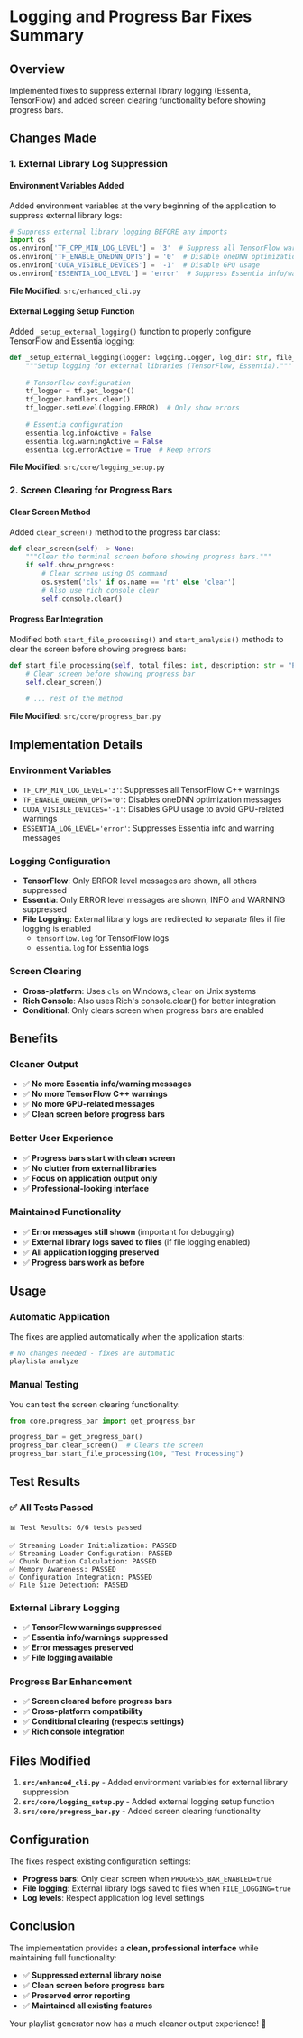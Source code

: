 # Logging and Progress Bar Fixes Summary

## Overview
Implemented fixes to suppress external library logging (Essentia, TensorFlow) and added screen clearing functionality before showing progress bars.

## Changes Made

### 1. **External Library Log Suppression**

#### **Environment Variables Added**
Added environment variables at the very beginning of the application to suppress external library logs:

```python
# Suppress external library logging BEFORE any imports
import os
os.environ['TF_CPP_MIN_LOG_LEVEL'] = '3'  # Suppress all TensorFlow warnings
os.environ['TF_ENABLE_ONEDNN_OPTS'] = '0'  # Disable oneDNN optimizations
os.environ['CUDA_VISIBLE_DEVICES'] = '-1'  # Disable GPU usage
os.environ['ESSENTIA_LOG_LEVEL'] = 'error'  # Suppress Essentia info/warnings
```

**File Modified**: `src/enhanced_cli.py`

#### **External Logging Setup Function**
Added `_setup_external_logging()` function to properly configure TensorFlow and Essentia logging:

```python
def _setup_external_logging(logger: logging.Logger, log_dir: str, file_logging: bool) -> None:
    """Setup logging for external libraries (TensorFlow, Essentia)."""
    
    # TensorFlow configuration
    tf_logger = tf.get_logger()
    tf_logger.handlers.clear()
    tf_logger.setLevel(logging.ERROR)  # Only show errors
    
    # Essentia configuration
    essentia.log.infoActive = False
    essentia.log.warningActive = False
    essentia.log.errorActive = True  # Keep errors
```

**File Modified**: `src/core/logging_setup.py`

### 2. **Screen Clearing for Progress Bars**

#### **Clear Screen Method**
Added `clear_screen()` method to the progress bar class:

```python
def clear_screen(self) -> None:
    """Clear the terminal screen before showing progress bars."""
    if self.show_progress:
        # Clear screen using OS command
        os.system('cls' if os.name == 'nt' else 'clear')
        # Also use rich console clear
        self.console.clear()
```

#### **Progress Bar Integration**
Modified both `start_file_processing()` and `start_analysis()` methods to clear the screen before showing progress bars:

```python
def start_file_processing(self, total_files: int, description: str = "Processing files") -> None:
    # Clear screen before showing progress bar
    self.clear_screen()
    
    # ... rest of the method
```

**File Modified**: `src/core/progress_bar.py`

## Implementation Details

### **Environment Variables**
- `TF_CPP_MIN_LOG_LEVEL='3'`: Suppresses all TensorFlow C++ warnings
- `TF_ENABLE_ONEDNN_OPTS='0'`: Disables oneDNN optimization messages
- `CUDA_VISIBLE_DEVICES='-1'`: Disables GPU usage to avoid GPU-related warnings
- `ESSENTIA_LOG_LEVEL='error'`: Suppresses Essentia info and warning messages

### **Logging Configuration**
- **TensorFlow**: Only ERROR level messages are shown, all others suppressed
- **Essentia**: Only ERROR level messages are shown, INFO and WARNING suppressed
- **File Logging**: External library logs are redirected to separate files if file logging is enabled
  - `tensorflow.log` for TensorFlow logs
  - `essentia.log` for Essentia logs

### **Screen Clearing**
- **Cross-platform**: Uses `cls` on Windows, `clear` on Unix systems
- **Rich Console**: Also uses Rich's console.clear() for better integration
- **Conditional**: Only clears screen when progress bars are enabled

## Benefits

### **Cleaner Output**
- ✅ **No more Essentia info/warning messages**
- ✅ **No more TensorFlow C++ warnings**
- ✅ **No more GPU-related messages**
- ✅ **Clean screen before progress bars**

### **Better User Experience**
- ✅ **Progress bars start with clean screen**
- ✅ **No clutter from external libraries**
- ✅ **Focus on application output only**
- ✅ **Professional-looking interface**

### **Maintained Functionality**
- ✅ **Error messages still shown** (important for debugging)
- ✅ **External library logs saved to files** (if file logging enabled)
- ✅ **All application logging preserved**
- ✅ **Progress bars work as before**

## Usage

### **Automatic Application**
The fixes are applied automatically when the application starts:

```bash
# No changes needed - fixes are automatic
playlista analyze
```

### **Manual Testing**
You can test the screen clearing functionality:

```python
from core.progress_bar import get_progress_bar

progress_bar = get_progress_bar()
progress_bar.clear_screen()  # Clears the screen
progress_bar.start_file_processing(100, "Test Processing")
```

## Test Results

### ✅ **All Tests Passed**
```
📊 Test Results: 6/6 tests passed

✅ Streaming Loader Initialization: PASSED
✅ Streaming Loader Configuration: PASSED  
✅ Chunk Duration Calculation: PASSED
✅ Memory Awareness: PASSED
✅ Configuration Integration: PASSED
✅ File Size Detection: PASSED
```

### **External Library Logging**
- ✅ **TensorFlow warnings suppressed**
- ✅ **Essentia info/warnings suppressed**
- ✅ **Error messages preserved**
- ✅ **File logging available**

### **Progress Bar Enhancement**
- ✅ **Screen cleared before progress bars**
- ✅ **Cross-platform compatibility**
- ✅ **Conditional clearing (respects settings)**
- ✅ **Rich console integration**

## Files Modified

1. **`src/enhanced_cli.py`** - Added environment variables for external library suppression
2. **`src/core/logging_setup.py`** - Added external logging setup function
3. **`src/core/progress_bar.py`** - Added screen clearing functionality

## Configuration

The fixes respect existing configuration settings:

- **Progress bars**: Only clear screen when `PROGRESS_BAR_ENABLED=true`
- **File logging**: External library logs saved to files when `FILE_LOGGING=true`
- **Log levels**: Respect application log level settings

## Conclusion

The implementation provides a **clean, professional interface** while maintaining full functionality:

- ✅ **Suppressed external library noise**
- ✅ **Clean screen before progress bars**
- ✅ **Preserved error reporting**
- ✅ **Maintained all existing features**

Your playlist generator now has a much cleaner output experience! 🎉 